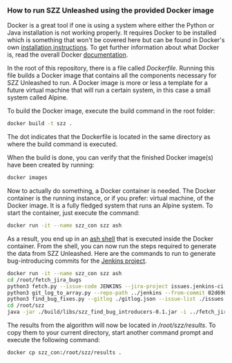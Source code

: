 ### How to run SZZ Unleashed using the provided Docker image

Docker is a great tool if one is using a system where either the Python or Java installation is not working properly. It requires Docker to be installed which is something that won't be covered here but can be found in Docker's own [installation instructions](https://docs.docker.com/install/). To get further information about what Docker is, read the overall Docker [documentation](https://docs.docker.com/).

In the root of this repository, there is a file called *Dockerfile*. Running this file builds a Docker image that contains all the components necessary for SZZ Unleashed to run. A Docker image is more or less a template for a future virtual machine that will run a certain system, in this case a small system called Alpine.

To build the Docker image, execute the build command in the root folder:

```bash
docker build -t szz .
```
The dot indicates that the Dockerfile is located in the same directory as where the build command is executed.

When the build is done, you can verify that the finished Docker image(s) have been created by running:
```bash
docker images
```

Now to actually do something, a Docker container is needed. The Docker container is the running instance, or if you prefer: virtual machine, of the Docker image. It is a fully fledged system that runs an Alpine system. To start the container, just execute the command:
```bash
docker run -it --name szz_con szz ash
```

As a result, you end up in an [ash shell](https://linux.die.net/man/1/ash) that is executed inside the Docker container. From the shell, you can now run the steps required to generate the data from SZZ Unleashed. Here are the commands to run to generate bug-introducing commits for the [Jenkins project](https://github.com/jenkinsci/jenkins).

```bash
docker run -it --name szz_con szz ash
cd /root/fetch_jira_bugs
python3 fetch.py --issue-code JENKINS --jira-project issues.jenkins-ci.org
python3 git_log_to_array.py --repo-path ../jenkins --from-commit 02d6908ada70fcf8012833ddef628bc09c6f8389
python3 find_bug_fixes.py --gitlog ./gitlog.json --issue-list ./issues
cd /root/szz
java -jar ./build/libs/szz_find_bug_introducers-0.1.jar -i ../fetch_jira_bugs/issue_list.json -r ../jenkins
```

The results from the algorithm will now be located in */root/szz/results*. To copy them to your current directory, start another command prompt and execute the following command:

```bash
docker cp szz_con:/root/szz/results .
```
